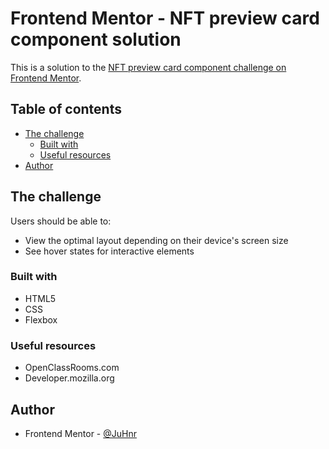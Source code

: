 # Frontend Mentor - NFT preview card component solution

This is a solution to the [NFT preview card component challenge on Frontend Mentor](https://www.frontendmentor.io/challenges/nft-preview-card-component-SbdUL_w0U). 

## Table of contents

- [The challenge](#the-challenge)
  - [Built with](#built-with)
  - [Useful resources](#useful-resources)
- [Author](#author)

## The challenge

Users should be able to:

- View the optimal layout depending on their device's screen size
- See hover states for interactive elements


### Built with

- HTML5
- CSS
- Flexbox


### Useful resources

- OpenClassRooms.com
- Developer.mozilla.org


## Author

- Frontend Mentor - [@JuHnr](https://www.frontendmentor.io/profile/JuHnr)



